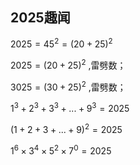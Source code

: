 ## 2025趣闻

$2025=45^2=(20+25)^2$

$2025=(20+25)^2$ ,雷劈数；

$3025=(30+25)^2$ ,雷劈数；

$1^3+2^3+3^3+...+9^3=2025$

$(1+2+3+...+9)^2=2025$

$1^6\times 3^4\times 5^2\times 7^0=2025$
